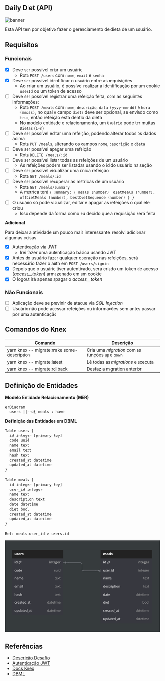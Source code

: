 ## Daily Diet (API)

![banner](./.github/imgs/banner.png)

Esta API tem por objetivo fazer o gerenciamento de dieta de um usuário.

## Requisitos

### Funcionais

- [x] Deve ser possível criar um usuário
  - Rota `POST /users` com `nome`, `email` e `senha`
- [x] Deve ser possível identificar o usuário entre as requisições
  - Ao criar um usuário, é possível realizar a identificação por um cookie `userId` ou um token de acesso
- [ ] Deve ser possível registrar uma refeição feita, com as seguintes informações:
  - Rota `POST /meals` com `nome`, `descrição`, `data (yyyy-mm-dd)` e `hora (mm:ss)`, no qual o campo `dieta` deve ser opcional, se enviado como `true`, então refeição está dentro da dieta
  - No modelo entidade e relacionamento, um `Usuário` pode ter muitas `Dietas` (`1-n`)
- [ ] Deve ser possível editar uma refeição, podendo alterar todos os dados acima
  - Rota `PUT /meals`, alterando os campos `nome`, `descrição` e `dieta`
- [ ] Deve ser possível apagar uma refeição
  - Rota `DELETE /meals/:id`
- [ ] Deve ser possível listar todas as refeições de um usuário
  - As refeições podem ser listadas usando o id do usuário na seção
- [ ] Deve ser possível visualizar uma única refeição
  - Rota `GET /meals/:id`
- [ ] Deve ser possível recuperar as métricas de um usuário
  - Rota `GET /meals/summary`
  - A métrica terá `{ summary: { meals (number), dietMeals (number), offDietMeals (number), bestDietSequence (number) } }`
- [ ] O usuário só pode visualizar, editar e apagar as refeições o qual ele criou
  - Isso depende da forma como eu decido que a requisição será feita

**Adicional**

Para deixar a atividade um pouco mais interessante, resolvi adicionar algumas coisas

- [x] Autenticação via JWT
  - Irei fazer uma autenticação básica usando JWT
- [x] Antes do usuário fazer qualquer operação nas refeições, será necessário fazer o auth em `POST /users/signin`
- [x] Depois que o usuário tiver autenticado, será criado um token de acesso (_access\_\_token_) armazenado em um cookie
- [x] O logout irá apenas apagar o _access\_\_token_

### Não Funcionais

- [ ] Aplicação deve se previnir de ataque via _SQL Injection_
- [ ] Usuário não pode acessar refeições ou informações sem antes passar por uma autenticação

## Comandos do Knex

| Comando                                    | Descrição                                         |
| ------------------------------------------ | ------------------------------------------------- |
| yarn knex -- migrate:make some-description | Cria uma _migration_ com as funções `up` e `down` |
| yarn knex -- migrate:latest                | Lê todas as _migrations_ e executa                |
| yarn knex -- migrate:rollback              | Desfaz a migration anterior                       |

## Definição de Entidades

**Modelo Entidade Relacionamento (MER)**

```mermaid
erDiagram
  users ||--o{ meals : have
```

**Definição das Entidades em DBML**

```dbml
Table users {
  id integer [primary key]
  code uuid
  name text
  email text
  hash text
  created_at datetime
  updated_at datetime
}

Table meals {
  id integer [primary key]
  user_id integer
  name text
  description text
  date datetime
  diet bool
  created_at datetime
  updated_at datetime
}

Ref: meals.user_id > users.id
```

![mer](.github/imgs/mer.png)

## Referências

- [Descrição Desafio](https://efficient-sloth-d85.notion.site/Desafio-02-be7cdb37aaf74ba898bc6336427fa410)
- [Autenticação JWT](https://medium.com/@atatijr/token-based-authentication-with-fastify-jwt-and-typescript-1fa5cccc63c5)
- [Docs Knex](https://knexjs.org/guide/#node-js)
- [DBML](https://foliant-docs.github.io/docs/tutorials/db/dbml/)
